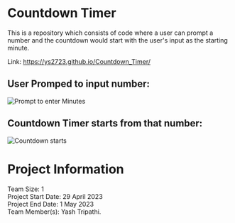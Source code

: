 # Countdown Timer
This is a repository which consists of code where a user can prompt a number and the countdown would start with the user's input as the starting minute.

Link: https://ys2723.github.io/Countdown_Timer/

## User Promped to input number: 

![Prompt to enter Minutes](https://i.postimg.cc/nzp11KYx/Screenshot-16865.png)

## Countdown Timer starts from that number: 

![Countdown starts](https://i.postimg.cc/rFx3gj50/Screenshot-16866.png)

##
# Project Information
Team Size: 1 <br/>
Project Start Date: 29 April 2023 <br/>
Project End Date: 1 May 2023 <br/>
Team Member(s): Yash Tripathi.
